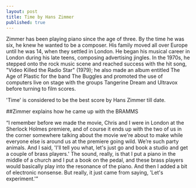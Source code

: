 ```yaml
---
layout: post
title: Time by Hans Zimmer
published: true
---
```

Zimmer has been playing piano since the age of three. By the time he was six, he knew he wanted to be a composer. His family moved all over Europe until he was 14, when they settled in London. He began his musical career in London during his late teens, composing advertising jingles. In the 1970s, he stepped onto the rock music scene and reached success with the hit song, "Video Killed the Radio Star" (1979); he also made an album entitled The Age of Plastic for the band The Buggles and promoted the use of computers live on stage with the groups Tangerine Dream and Ultravox before turning to film scores.

'Time' is considered to be the best score by Hans Zimmer till date.

##Zimmer explains how he came up with the BRAMMS

“I remember before we made the movie, Chris and I were in London at the Sherlock Holmes premiere, and of course it ends up with the two of us in the corner somewhere talking about the movie we're about to make while everyone else is around us at the premiere going wild. We’re such party animals. And I said, 'I'll tell you what, let's just go and book a studio and get a couple of brass players.' The sound, really, is that I put a piano in the middle of a church and I put a book on the pedal, and these brass players would basically play into the resonance of the piano. And then I added a bit of electronic nonsense. But really, it just came from saying, 'Let's experiment.'”
